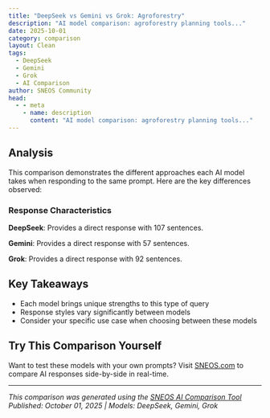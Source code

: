```yaml
---
title: "DeepSeek vs Gemini vs Grok: Agroforestry"
description: "AI model comparison: agroforestry planning tools..."
date: 2025-10-01
category: comparison
layout: Clean
tags:
  - DeepSeek
  - Gemini
  - Grok
  - AI Comparison
author: SNEOS Community
head:
  - - meta
    - name: description
      content: "AI model comparison: agroforestry planning tools..."
---
```


<ChatComparison
  title="DeepSeek vs Gemini vs Grok: Agroforestry"
  prompt="agroforestry planning tools"
  :responses='{
    "DeepSeek": "Of course. Agroforestry planning is a complex but rewarding process that blends agriculture, forestry, and ecology. The right tools can make the difference between a successful, productive system and one that struggles.\n\nHere is a comprehensive guide to agroforestry planning tools, categorized from foundational concepts to advanced digital platforms.\n\n### I. Foundational Concepts \u0026 Methodologies (The \u0022Why\u0022 and \u0022What\u0022)\n\nBefore you touch any software, you need a plan. These are the conceptual tools.\n\n1.  **Objectives Matrix:** A simple but powerful table to define your goals.\n    *   **Columns:** List all your potential agroforestry components (e.g., Cash Crops, Timber Trees, Nitrogen-Fixing Shrubs, Livestock).\n    *   **Rows:** List all your objectives (e.g., Income, Food, Soil Fertility, Erosion Control, Biodiversity, Shade).\n    *   **Fill the cells:** Mark with a \u0060\u002B\u0060 for a positive contribution, \u0060-\u0060 for a negative, and \u00600\u0060 for neutral. This visually clarifies trade-offs and synergies.\n\n2.  **SWOT Analysis:** To assess your land and context.\n    *   **Strengths** (e.g., good water access, fertile soil)\n    *   **Weaknesses** (e.g., sloping land, poor soil structure)\n    *   **Opportunities** (e.g., local market for nuts, cost-share programs)\n    *   **Threats** (e.g., pest outbreaks, drought risk)\n\n3.  **Agroforestry System Design Models:** The conceptual framework for your layout.\n    *   **Alley Cropping:** Rows of trees with crops in between.\n    *   **Silvopasture:** Integrating trees, forage, and livestock.\n    *   **Windbreaks/Shelterbelts:** Rows of trees to protect crops or soil.\n    *   **Riparian Forest Buffers:** Trees along waterways to filter runoff.\n    *   **Forest Farming:** Growing shade-tolerant crops under a forest canopy.\n\n---\n\n### II. Analog \u0026 Field Tools (The \u0022Hands-On\u0022 Tools)\n\nThese are for on-the-ground assessment and design.\n\n1.  **Soil Test Kit:** The single most important tool. Determines pH, N-P-K levels, and organic matter, which dictates species selection.\n2.  **Compass and Measuring Tape / GPS Unit:** For mapping boundaries, measuring distances, and marking out tree rows and alleys.\n3.  **Soil Auger:** To examine soil profile, check for compaction layers, and understand root zone depth.\n4.  **Notebook, Graph Paper, and Colored Pencils:** For sketching initial designs, noting observations, and creating a base map.\n\n---\n\n### III. Digital \u0026 Software Tools (The \u0022How\u0022 and \u0022Where\u0022)\n\nThis is where technology dramatically enhances planning.\n\n#### A. Mapping \u0026 Spatial Analysis (GIS)\n\nThese tools help you understand your landscape.\n\n1.  **Google Earth Pro (Free):**\n    *   **Use Case:** Excellent for getting a high-level view of your property, assessing topography, and looking at historical imagery to see how land has changed.\n    *   **Pros:** Free, intuitive, great for visualizations.\n    *   **Cons:** Not for precise measurement or complex analysis.\n\n2.  **QGIS (Free \u0026 Open Source):**\n    *   **Use Case:** The powerhouse for spatial planning. You can create detailed maps, analyze slope and aspect, plan tree placement based on sun exposure, and model water flow.\n    *   **Pros:** Extremely powerful, free, huge plugin ecosystem.\n    *   **Cons:** Steep learning curve; requires time investment.\n\n3.  **Farmers, Foresters, and Landowners: A Guide to Working with LiDAR Data:**\n    *   **Use Case:** Not a tool itself, but a guide to using often freely available LiDAR (Light Detection and Ranging) data. LiDAR can create incredibly detailed elevation models, allowing you to identify micro-topography and water drainage patterns.\n\n#### B. Species Selection \u0026 Interaction Databases\n\nThese help you choose the right plants for the right place and purpose.\n\n1.  **World Agroforestry Centre (ICRAF) Databases:**\n    *   **Use Cases:**\n        *   **The Vegetationmap4Africa:** Helps identify natural vegetation and potential species for your area.\n        *   **Agroforestry Species Switchboard:** A one-stop-shop that links species information from multiple databases (uses, propagation, management).\n    *   **Pros:** Scientifically rigorous, focused on tropical and subtropical species.\n\n2.  **Plants For A Future (PFAF) Database:**\n    *   **Use Case:** An extensive database of useful plants (edible, medicinal, etc.) for temperate regions, with details on plant needs and interactions.\n    *   **Pros:** User-friendly, great for discovering multi-functional plants.\n\n#### C. Specialized Agroforestry Design Software\n\nThese are tools built specifically for the task.\n\n1.  **CropSyst Model:**\n    *   **Use Case:** A multi-year, multi-crop simulation model. It can be adapted to simulate competition for water and light in alley cropping systems.\n    *   **Pros:** Very powerful for predicting yields and resource use.\n    *   **Cons:** Academic, complex, requires detailed input data.\n\n2.  **i-Tree Suite (from USDA Forest Service):**\n    *   **Use Case:** While designed for urban forestry, tools like **i-Tree Design** can be used to estimate the benefits (carbon sequestration, air pollution removal) of trees you plan to plant in an agroforestry system.\n    *   **Pros:** Quantifies ecosystem services, free.\n\n#### D. Farm Management \u0026 Record Keeping Software\n\nThese help manage the system once it\u0027s established.\n\n1.  **Tatanka (Specifically for Silvopasture):**\n    *   **Use Case:** A tool being developed to help farmers plan and manage silvopasture systems, including forage production, animal impact, and tree growth.\n    *   **Pros:** Niche-specific, addresses a complex system.\n\n2.  **General Farm Management Software (e.g., FarmOS, Agrivi):**\n    *   **Use Case:** To track activities, inputs, and yields from both the agricultural and forestry components of your system over time.\n    *   **Pros:** Good for operational management and financial planning.\n\n---\n\n### A Simple Planning Workflow Using These Tools\n\n1.  **Define Goals (Objectives Matrix):** What do you want from your land?\n2.  **Site Assessment (SWOT \u002B Field Tools \u002B Google Earth):** What are the characteristics of your land? Get a soil test!\n3.  **Conceptual Design (Paper Sketches \u002B Agroforestry Models):** Sketch out where different systems (alley cropping, windbreaks) might go.\n4.  **Detailed Design (QGIS \u002B Species Databases):** Create a precise map. Use GIS to model sun/shade, water flow, and wind patterns. Use species databases to select specific trees, crops, and shrubs that fit your design and goals.\n5.  **Implementation Plan (Spreadsheet/Notebook):** Create a planting schedule, source materials, and plan for maintenance.\n6.  **Monitoring \u0026 Management (Farm Management Software):** Record what you do and what the results are, creating a valuable record for adaptive management.\n\nBy combining these conceptual, analog, and digital tools, you can develop a resilient, productive, and ecologically sound agroforestry plan tailored to your specific piece of land and your personal goals.",
    "Gemini": "Agroforestry planning tools are resources and methods used to design and implement successful agroforestry systems. They help landowners, farmers, and other stakeholders consider various factors, assess potential benefits, and make informed decisions. These tools can range from simple checklists to complex software programs.\n\nHere\u0027s a breakdown of different categories of agroforestry planning tools:\n\n**I. Categorization Based on Complexity and Scope:**\n\n*   **Simple Checklist/Guidance:**  Focuses on basic considerations like site suitability, species selection, and maintenance.\n*   **Decision Support Systems (DSS):** More sophisticated tools that use data, models, and algorithms to analyze different agroforestry scenarios and predict their outcomes.\n*   **Planning Software/Apps:**  Designed to help map out agroforestry systems, manage species data, and track progress.\n*   **Participatory Approaches:** Emphasize community involvement and local knowledge in the planning process.\n\n**II. Key Considerations and Planning Stages Addressed:**\n\nAgroforestry planning tools often address the following planning stages:\n\n*   **Goal Setting:**  What are the objectives of the agroforestry system (e.g., timber production, soil conservation, improved livelihoods, biodiversity enhancement)?\n*   **Site Assessment:** Evaluating soil type, climate, topography, water availability, and other environmental factors.\n*   **Species Selection:** Choosing appropriate tree, shrub, and crop species based on site conditions, market demand, and desired benefits.\n*   **System Design:** Determining the spatial arrangement of different components, planting density, and management practices.\n*   **Economic Analysis:**  Assessing the costs and benefits of the agroforestry system over time.\n*   **Environmental Impact Assessment:**  Evaluating the potential effects of the system on the environment.\n*   **Implementation and Management:** Planning for planting, maintenance, harvesting, and other operational aspects.\n*   **Monitoring and Evaluation:** Tracking the performance of the system and making adjustments as needed.\n\n**III. Specific Tools and Resources (Examples):**\n\n**A. Information Resources and Websites:**\n\n*   **Agroforestry Clearinghouse:** A comprehensive resource for information on agroforestry, including research, publications, and links to other organizations.\n*   **The Center for Agroforestry (University of Missouri):** Offers educational programs, research, and technical assistance on agroforestry.\n*   **USDA National Agroforestry Center:** Provides technical support, research, and education on agroforestry practices.\n*   **World Agroforestry (ICRAF):** A global research organization that promotes agroforestry for sustainable development.\n\n**B. Specific Planning Tools:**\n\n*   **LandPKS (Land Potential Knowledge System):** A mobile app that allows users to collect and share data on soil, vegetation, and land use.  While not strictly an agroforestry tool, it can contribute to site assessment.\n*   **Weaver:** A free, open-source program developed by Oregon State University that helps determine the best mix of crops and trees for any property.\n*   **Agroforestry Design Tools (various)**: Many resources focus on the specific design aspects (e.g., contour planting, alley cropping layouts).\n*   **Financial calculators/spreadsheets:** Tools to estimate the costs, revenues, and profitability of different agroforestry systems.\n\n**C. Participatory Planning Approaches:**\n\n*   **Rapid Rural Appraisal (RRA):** A methodology for gathering information quickly from local communities.\n*   **Participatory Rural Appraisal (PRA):** A more in-depth approach that involves community members in all stages of the planning process.\n*   **Community-Based Natural Resource Management (CBNRM):** An approach that emphasizes local control and management of natural resources, including agroforestry systems.\n\n**IV. Factors to Consider When Choosing a Tool:**\n\n*   **Complexity:** How much detail do you need in your plan? A simple checklist may be sufficient for a small-scale project, while a more complex DSS may be needed for a large-scale operation.\n*   **Data Requirements:** What data do you need to use the tool? Some tools require detailed information on soil, climate, and species, while others can work with more limited data.\n*   **Cost:** Some tools are free, while others require a subscription or licensing fee.\n*   **Expertise:** Do you have the expertise to use the tool effectively? Some tools require specialized knowledge of agroforestry principles and practices.\n*   **Accessibility:** Is the tool readily available and easy to use?\n*   **Purpose:** Does the tool address your specific goals and objectives?\n\n**V. General advice:**\n\n*   **Start with clear goals:** Defining your objectives is crucial before you even think about tools.\n*   **Consider site conditions carefully:** Thorough site assessment is essential for successful agroforestry.\n*   **Involve local knowledge:** Engaging with local farmers and community members can provide valuable insights.\n*   **Don\u0027t be afraid to adapt:** Agroforestry is an iterative process. Be prepared to adjust your plans as you learn more.\n\nUltimately, the best agroforestry planning tool will depend on your specific needs and circumstances. Take the time to explore the different options available and choose the tool that is most appropriate for your project. Don\u0027t be afraid to combine different tools and approaches to create a comprehensive plan.  Consulting with agroforestry experts or extension agents is also highly recommended.\n",
    "Grok": "Agroforestry planning tools are specialized resources, software, or frameworks designed to assist farmers, land managers, researchers, and policymakers in designing, implementing, and managing agroforestry systems. Agroforestry integrates trees, crops, and/or livestock on the same land to achieve ecological, economic, and social benefits. These tools help optimize land use, enhance productivity, and ensure sustainability by providing data-driven insights and decision-making support.\n\nBelow are some categories and examples of agroforestry planning tools, along with their purposes and features:\n\n---\n\n### 1. **Geospatial and Mapping Tools**\nThese tools use geographic information systems (GIS) and remote sensing to analyze land suitability, plan spatial arrangements, and monitor agroforestry systems.\n\n- **ArcGIS or QGIS**  \n  Open-source and commercial GIS software used for mapping and spatial analysis.  \n  - **Purpose**: Identify suitable areas for tree-crop integration based on soil types, topography, climate, and water availability.  \n  - **Features**: Create detailed land-use maps, overlay environmental data, and simulate agroforestry designs.  \n  - **Example Use**: Mapping areas for windbreaks or riparian buffers.\n\n- **LandPKS (Land Potential Knowledge System)**  \n  A mobile app and platform for land assessment.  \n  - **Purpose**: Assess land potential for agroforestry by evaluating soil health, climate, and topography.  \n  - **Features**: User-friendly interface for data collection, soil identification, and land management planning.  \n  - **Example Use**: Determine suitability for intercropping systems in specific regions.\n\n- **Google Earth Pro**  \n  A free tool for visualizing landscapes and planning agroforestry layouts.  \n  - **Purpose**: Provide a visual representation of land for planning tree placements and farm layouts.  \n  - **Features**: Satellite imagery, historical data, and basic measurement tools.  \n  - **Example Use**: Planning alley cropping systems by measuring field dimensions.\n\n---\n\n### 2. **Decision Support Systems (DSS)**\nThese tools provide farmers and planners with recommendations based on environmental, economic, and social factors.\n\n- **WaNuLCAS (Water, Nutrient, and Light Capture in Agroforestry Systems)**  \n  A simulation model developed by the World Agroforestry Centre (ICRAF).  \n  - **Purpose**: Simulate interactions between trees, crops, and soil to optimize agroforestry designs.  \n  - **Features**: Predicts water use, nutrient cycling, light competition, and yield outcomes.  \n  - **Example Use**: Evaluate the impact of tree spacing in silvopasture systems on crop growth.\n\n- **FarmTree Tool (by ICRAF)**  \n  A decision-support tool for agroforestry planning.  \n  - **Purpose**: Help farmers choose tree species and configurations based on local conditions and goals.  \n  - **Features**: Integrates data on tree-crop interactions, climate, and economic returns.  \n  - **Example Use**: Recommend fast-growing trees for timber and soil improvement in smallholder farms.\n\n- **APSIM (Agricultural Production Systems sIMulator)**  \n  A modeling framework for simulating agricultural systems, including agroforestry.  \n  - **Purpose**: Predict the long-term performance of mixed tree-crop systems.  \n  - **Features**: Models crop growth, tree competition, and environmental impacts.  \n  - **Example Use**: Assess the productivity of maize-tree intercropping under changing climate conditions.\n\n---\n\n### 3. **Species Selection and Database Tools**\nThese tools help users select appropriate tree and crop species for specific agroforestry systems based on ecological and economic criteria.\n\n- **Agroforestry Species Switchboard (by ICRAF)**  \n  An online database for selecting tree species.  \n  - **Purpose**: Provide information on tree species suitable for various agroforestry practices.  \n  - **Features**: Searchable database with details on growth habits, uses, and environmental requirements.  \n  - **Example Use**: Identify nitrogen-fixing trees for soil fertility enhancement in tropical regions.\n\n- **Useful Tropical Plants Database**  \n  A comprehensive online resource for tropical plant species.  \n  - **Purpose**: Support species selection for agroforestry in tropical climates.  \n  - **Features**: Information on uses, cultivation, and ecological roles of plants.  \n  - **Example Use**: Choose fruit trees for integration into home gardens.\n\n---\n\n### 4. **Economic and Financial Analysis Tools**\nThese tools evaluate the economic viability and profitability of agroforestry systems.\n\n- **Agroforestry Accounting System (AAS)**  \n  A framework for assessing financial returns from agroforestry.  \n  - **Purpose**: Calculate costs, benefits, and long-term profitability of agroforestry investments.  \n  - **Features**: Incorporates data on yields, market prices, and labor costs.  \n  - **Example Use**: Analyze the economic benefits of integrating timber trees into cropland.\n\n- **Farm Budget Calculators**  \n  Tools like those provided byFAO or local agricultural extensions.  \n  - **Purpose**: Estimate costs and returns for specific agroforestry practices.  \n  - **Features**: Customizable templates for various systems like silvopasture or alley cropping.  \n  - **Example Use**: Budget planning for a coffee-shade tree system.\n\n---\n\n### 5. **Climate and Risk Assessment Tools**\nThese tools assess environmental risks and climate resilience of agroforestry systems.\n\n- **Climate-Smart Agriculture Tools (by FAO)**  \n  Resources to plan agroforestry under changing climate conditions.  \n  - **Purpose**: Promote sustainable practices that enhance resilience to climate change.  \n  - **Features**: Guidance on species selection, water management, and carbon sequestration.  \n  - **Example Use**: Design agroforestry systems to mitigate drought risks.\n\n- **Drought Risk Assessment Tools**  \n  Tools like those integrated into platforms such as LandPKS or FAO\u2019s AquaCrop.  \n  - **Purpose**: Evaluate water availability and drought risks for agroforestry planning.  \n  - **Features**: Models rainfall patterns and irrigation needs.  \n  - **Example Use**: Plan tree-crop systems in semi-arid regions.\n\n---\n\n### 6. **Mobile Apps and Farmer-Friendly Tools**\nThese are accessible tools designed for on-the-ground use by farmers and extension workers.\n\n- **Agroforestry App (by ICRAF)**  \n  A mobile application for smallholder farmers.  \n  - **Purpose**: Provide practical advice on agroforestry practices and species selection.  \n  - **Features**: Multilingual support, visual guides, and localized recommendations.  \n  - **Example Use**: Guide farmers in planting windbreaks for erosion control.\n\n- **SoilGrids Mobile**  \n  A tool for accessing global soil data.  \n  - **Purpose**: Help farmers understand soil characteristics for agroforestry planning.  \n  - **Features**: Provides soil type, nutrient content, and drainage data at specific locations.  \n  - **Example Use**: Determine suitability for deep-rooted trees in specific soils.\n\n---\n\n### 7. **Training and Educational Tools**\nThese resources provide knowledge and capacity-building materials for agroforestry planning.\n\n- **Agroforestry Net**  \n  An online platform offering resources, guides, and case studies.  \n  - **Purpose**: Educate stakeholders on agroforestry principles and practices.  \n  - **Features**: Manuals, webinars, and community forums.  \n  - **Example Use**: Learn about successful agroforestry systems in similar climates.\n\n- **FAO Agroforestry Guidelines**  \n  Comprehensive manuals and toolkits by the Food and Agriculture Organization.  \n  - **Purpose**: Offer step-by-step guidance for agroforestry planning and implementation.  \n  - **Features**: Case studies, policy frameworks, and practical tips.  \n  - **Example Use**: Develop community-led agroforestry projects.\n\n---\n\n### Key Considerations When Choosing Agroforestry Planning Tools\n- **Scale**: Is the tool suitable for smallholder farms, large plantations, or regional planning?\n- **Accessibility**: Is the tool user-friendly, available offline, or affordable for the target users?\n- **Data Requirements**: Does the tool require specific data inputs (e.g., soil tests, climate data) that may not be readily available?\n- **Localization**: Does the tool account for local environmental conditions, species, and cultural practices?\n- **Support and Training**: Are there resources or technical support available for using the tool effectively?\n\n---\n\n### Conclusion\nAgroforestry planning tools range from sophisticated simulation models like WaNuLCAS to practical mobile apps for farmers. The choice of tool depends on the specific needs of the user, the scale of the project, and the available resources. Many of these tools are developed or supported by organizations like the World Agroforestry Centre (ICRAF), FAO, and local agricultural extensions, ensuring that they are grounded in scientific research and practical application. If you\u0027re looking for a specific tool or region, let me know, and I can provide more tailored recommendations!"
  }'
  published-date="16:39"
/>

## Analysis

This comparison demonstrates the different approaches each AI model takes when responding to the same prompt. Here are the key differences observed:

### Response Characteristics

**DeepSeek**: Provides a direct response with 107 sentences. 

**Gemini**: Provides a direct response with 57 sentences. 

**Grok**: Provides a direct response with 92 sentences. 

## Key Takeaways

- Each model brings unique strengths to this type of query
- Response styles vary significantly between models
- Consider your specific use case when choosing between these models

## Try This Comparison Yourself

Want to test these models with your own prompts? Visit [SNEOS.com](https://sneos.com) to compare AI responses side-by-side in real-time.

---

*This comparison was generated using the [SNEOS AI Comparison Tool](https://sneos.com)*
*Published: October 01, 2025 | Models: DeepSeek, Gemini, Grok*
